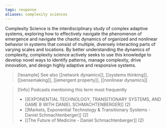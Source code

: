 ```yaml
---
tags: response
aliases: complexity sciences
---
```


Complexity Science is the interdisciplinary study of complex adaptive systems, exploring how to effectively navigate the phenomenon of emergence and navigate the chaotic dynamics of organized and nonlinear behavior in systems that consist of multiple, diversely interacting parts of varying scales and locations. By better understanding the dynamics of complexity, complexity science actively seeks to use this knowledge to develop novel ways to identify patterns, manage complexity, drive innovation, and design highly adaptive and responsive systems.

> [!example] See also
> [[network dynamics]], [[systems thinking]], [[sensemaking]], [[emergent property]], [[nonlinear dynamics]]

> [!info] Podcasts mentioning this term most frequently
> * [[EXPONENTIAL TECHNOLOGY, TRANSITIONARY SYSTEMS, AND GAME B WITH DANIEL SCHMACHTENBERGER]] (2)
> * [[Markets, Exponential Technology & Transitionary Systems - Daniel Schmachtenberger]] (2)
> * [[The Future of Medicine - Daniel Schmachtenberger]] (2)